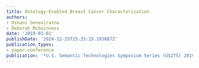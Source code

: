 ```yaml
---
title: Ontology-Enabled Breast Cancer Characterization
authors:
- Oshani Seneviratne
- Deborah McGuinness
date: '2019-01-01'
publishDate: '2024-12-25T15:35:15.193687Z'
publication_types:
- paper-conference
publication: '*U.S. Semantic Technologies Symposium Series (US2TS) 2019*'
---
```

